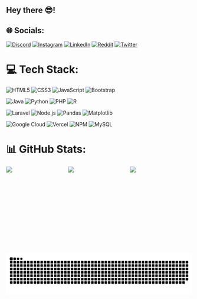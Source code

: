 ## Hey there 😎!

## 🌐 Socials:
[![Discord](https://img.shields.io/badge/Discord-%237289DA.svg?logo=discord&logoColor=white)](https://discord.gg/a) [![Instagram](https://img.shields.io/badge/Instagram-%23E4405F.svg?logo=Instagram&logoColor=white)](https://instagram.com/a) [![LinkedIn](https://img.shields.io/badge/LinkedIn-%230077B5.svg?logo=linkedin&logoColor=white)](https://linkedin.com/in/a) [![Reddit](https://img.shields.io/badge/Reddit-%23FF4500.svg?logo=Reddit&logoColor=white)](https://reddit.com/user/a) [![Twitter](https://img.shields.io/badge/Twitter-%231DA1F2.svg?logo=Twitter&logoColor=white)](https://twitter.com/a) 

# 💻 Tech Stack:
![HTML5](https://img.shields.io/badge/html5-%23E34F26.svg?style=for-the-badge&logo=html5&logoColor=white)
![CSS3](https://img.shields.io/badge/css3-%231572B6.svg?style=for-the-badge&logo=css3&logoColor=white)
![JavaScript](https://img.shields.io/badge/javascript-%23323330.svg?style=for-the-badge&logo=javascript&logoColor=%23F7DF1E)
![Bootstrap](https://img.shields.io/badge/bootstrap-%238511FA.svg?style=for-the-badge&logo=bootstrap&logoColor=white)

![Java](https://img.shields.io/badge/java-%23ED8B00.svg?style=for-the-badge&logo=openjdk&logoColor=white)
![Python](https://img.shields.io/badge/python-3670A0?style=for-the-badge&logo=python&logoColor=ffdd54)
![PHP](https://img.shields.io/badge/php-%23777BB4.svg?style=for-the-badge&logo=php&logoColor=white)
![R](https://img.shields.io/badge/r-%23276DC3.svg?style=for-the-badge&logo=r&logoColor=white)

![Laravel](https://img.shields.io/badge/laravel-%23FF2D20.svg?style=for-the-badge&logo=laravel&logoColor=white)
![Node.js](https://img.shields.io/badge/node.js-6DA55F?style=for-the-badge&logo=node.js&logoColor=white)
![Pandas](https://img.shields.io/badge/pandas-%23150458.svg?style=for-the-badge&logo=pandas&logoColor=white)
![Matplotlib](https://img.shields.io/badge/Matplotlib-%23ffffff.svg?style=for-the-badge&logo=Matplotlib&logoColor=black)

![Google Cloud](https://img.shields.io/badge/GoogleCloud-%234285F4.svg?style=for-the-badge&logo=google-cloud&logoColor=white)
![Vercel](https://img.shields.io/badge/vercel-%23000000.svg?style=for-the-badge&logo=vercel&logoColor=white)
![NPM](https://img.shields.io/badge/NPM-%23CB3837.svg?style=for-the-badge&logo=npm&logoColor=white)
![MySQL](https://img.shields.io/badge/mysql-%2300000f.svg?style=for-the-badge&logo=mysql&logoColor=white)


# 📊 GitHub Stats:
<div style="display: flex; justify-content: space-between;">
  <img height="160" src="https://github-readme-stats.vercel.app/api?username=leonardocardenuto&theme=tokyonight&hide_border=true&include_all_commits=false&count_private=false" />
  <img height="160em" src="https://github-readme-streak-stats.herokuapp.com/?user=leonardocardenuto&theme=tokyonight&hide_border=true" />
  <img  height="190em" src="https://github-readme-stats.vercel.app/api/top-langs/?username=leonardocardenuto&theme=tokyonight&hide_border=true&include_all_commits=true&count_private=true&layout=compact">
  <a href="https://discord.com/users/979443205730889818">
</a>

</div>

##

<br clear="both">

<img src="https://raw.githubusercontent.com/leonardocardenuto/leonardocardenuto/output/snake.svg" alt="Snake animation" />

##
